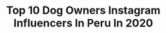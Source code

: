 ---
title: Top 10 Dog Owners Instagram Influencers In Peru In 2020
description: >-
  Find top dog owners Instagram influencers in Peru in 2020. Most popular hashtags: #yomequedoencasa #peru #happy #corona.
platform: Instagram
profiles:
  - username: "claudialorena_"
    fullname: >-
      ＣＬＡＵＤＩＡ ＬＯＲＥＮＡ
    location: "Peru"
    followers: 35607
    engagement: 1215
    commentsToLikes: 0.158160
    id: ck8t5fz9qa1nt0j78h33lb9z1
    verified: false
    hashtags: "#quemadordegrasa, #publicidad"
  - username: "sebaslizar"
    fullname: >-
      Sebastian Lizarzaburu
    location: "Peru"
    followers: 719686
    engagement: 127
    commentsToLikes: 0.037510
    id: ck5zrcj62wbzb0i14n5zwo4x6
    verified: true
    hashtags: "#papafit, #fitness, #physique, #corona"
  - username: "brunoraphaelhair"
    fullname: >-
      Bruno Raphael 🇧🇷
    location: "Peru"
    followers: 32709
    engagement: 116
    commentsToLikes: 0.109663
    id: ck6tt28qj86h20j713y8bgexb
    verified: false
    hashtags: "#casta, #photography, #balayage, #caramelo"
  - username: "duceliaechevarria"
    fullname: >-
      Ducelia Echevarría
    location: "Peru"
    followers: 848439
    engagement: 316
    commentsToLikes: 0.012252
    id: ck6u8zw0auo2h0j710dxavnrs
    verified: true
    hashtags: "#cositabella, #am, #atardecer, #sunset"
  - username: "bryanchirinos"
    fullname: >-
      B R Y A N  C H I R I N O S 😈
    location: "Peru"
    followers: 34401
    engagement: 160
    commentsToLikes: 0.057862
    id: ck15skouqdhq90i191ma077mu
    verified: false
    hashtags: "#barberlife, #derbyrazors, #barberpost, #cutjunkies"
  - username: "amar.i.ya"
    fullname: >-
      🔮💿 MARI YA 📀🥀
    location: "Peru"
    followers: 6141
    engagement: 325
    commentsToLikes: 0.058810
    id: ck14lcw6du1940i1907fg4nao
    verified: false
    hashtags: "#tbt, #sentimentalismo, #2017, #mood"
  - username: "victorwegnez"
    fullname: >-
      Victor Wegnez
    location: "Peru"
    followers: 15905
    engagement: 1505
    commentsToLikes: 0.011876
    id: ck0vv8flxo07q0i194tobyl1h
    verified: true
    hashtags: "#worldchampion, #lugaresincreibles, #bouaaaks, #kiwiiswatchingyou"
  - username: "andreabarreda"
    fullname: >-
      Andrea Barreda
    location: "Peru"
    followers: 25477
    engagement: 320
    commentsToLikes: 0.014514
    id: ck15q97c91pge0i199ss5kqk2
    verified: false
    hashtags: "#pitbullofficial, #redbird, #pridemonth, #firetattoo"
  - username: "mrjeanpierrediaz"
    fullname: >-
      Jean Pierre Díaz
    location: "Peru"
    followers: 27271
    engagement: 140
    commentsToLikes: 0.027126
    id: ckap65qw3eihs0i78j14qxrl2
    verified: false
    hashtags: "#35mmfilm, #cuarentena, #filmsdiscovered, #savage"
  - username: "fernandamarsano"
    fullname: >-
      Maria Fernanda Marsano
    location: "Peru"
    followers: 24954
    engagement: 273
    commentsToLikes: 0.041204
    id: ck6ucvulyhr0m0j7186ra4e96
    verified: false
    hashtags: "#friends, #pink, #body, #comedy"
---